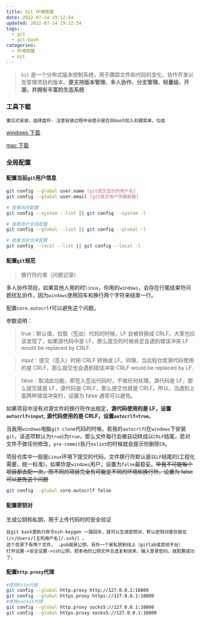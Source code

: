 ```yaml
---
title: Git 环境搭建
date: 2022-07-14 19:12:54
updated: 2022-07-14 19:12:54
tags:
  - git
  - git-bash
categories:
  - 环境搭建
  - Git
---
```


> `Git` 是一个分布式版本控制系统，用于跟踪文件和代码的变化，协作开发以及管理项目的版本。**是支持版本管理、多人协作、分支管理、轻量级、开源，并拥有丰富的生态系统**

<!-- more -->

### 工具下载

`傻瓜式安装，选择盘符- 注意安装过程中会提示是否将bash加入右键菜单，勾选`

[windows 下载](https://git-scm.com/download/win)

[mac 下载](https://git-scm.com/download/mac)

### 全局配置

#### 配置当前`git`用户信息

```bash
git config --global user.name [git提交显示的用户名]
git config --global user.email [git提交用户所属邮箱]

# 查看系统配置
git config --system --list || git config --system -l

# 查看用户全局配置
git config --global --list || git config --global -l

# 查看当前仓库配置
git config --local --list || git config --local -l
```

#### 配置`git`规范

<div class="primary">

> 换行符约束（问题记录）

</div>

多人协作项目，如果其他人用的时`linux`，你用的`windows`，会存在行尾结束符问题扰乱协作，因为`windows`使用回车和换行两个字符来结束一行。

配置`core.autocrlf`可以避免这个问题。

参数说明：

> true：默认值，拉取（签出）代码的时候，LF 会被转换成 CRLF。大家也应该发现了，如果源代码中是 LF，那么提交的时候肯定会遇到错误冲突 LF would be replaced by CRLF.

> input：提交（签入）时把 CRLF 转换成 LF。同理，当远程仓库源代码使用的是 CRLF，那么提交也会遇到错误冲突 CRLF would be replaced by LF.

> false：取消此功能，即签入签出代码时，不做任何处理。源代码是 LF，那么提交就是 LF，源代码是 CRLF，那么提交也就是 CRLF。所以，当遇到上面两种错误冲突时，设置为 false 通常可以避免。

如果项目中没有对源文件的换行符作出规定，**源代码使用的是 LF，设置`autocrlf=input`, 源代码使用的是 CRLF，设置`autocrlf=true`**。

当我用`windows`电脑`git clone`代码的时候，若我的`autocrlf`(在`windows`下安装`git`，该选项默认为`true`)为`true`，那么文件每行会被自动转成以`CRLF`结尾，若对文件不做任何修改，`pre-commit`执行`eslint`的时候就会提示你删除`CR`。

项目仓库中一般是`Linux`环境下提交的代码，文件换行符默认是以`LF`结尾的(工程化需要，统一标准)，如果你是`windows`用户，设置为`false`最稳妥。~~毕竟不可能每个项目都去配一次，而不同的项目完全有可能是不同的环境和换行符，设置为 false 可以避免这个问题~~

```bash
git config --global core.autocrlf false
```

#### 配置密钥对

生成公钥和私钥，用于上传代码时的安全验证

```
在git bash里执行命令ssh-keygen 一路回车，就可以生成密钥对，默认密钥对是存放在(/c/Users/[主机用户名]/.ssh/) 。
这个目录下有两个文件， .pub就是公钥，另外一个是私钥到线上（gitlab或其他平台）
打开设置->安全设置->ssh公钥，把本地的公钥文件全选复制进来，输入登录密码，就配置成功了。
```

#### 配置`http.proxy`代理

```bash
#使用http代理 
git config --global http.proxy http://127.0.0.1:10809
git config --global https.proxy https://127.0.0.1:10809
#使用socks5代理
git config --global http.proxy socks5://127.0.0.1:10808
git config --global https.proxy socks5://127.0.0.1:10808
```
